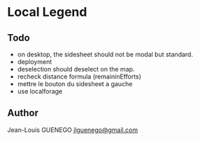 # Local Legend

## Todo

- on desktop, the sidesheet should not be modal but standard.
- deployment
- deselection should deselect on the map.
- recheck distance formula (remaininEfforts)
- mettre le bouton du sidesheet a gauche
- use localforage

## Author

Jean-Louis GUENEGO <jlguenego@gmail.com>
